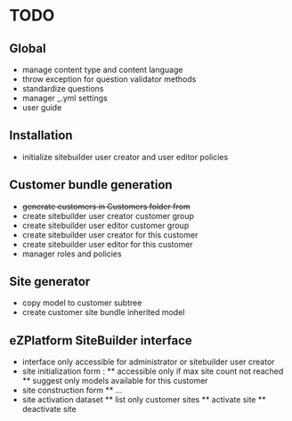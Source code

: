 # TODO

## Global

* manage content type and content language
* throw exception for question validator methods
* standardize questions
* manager _<env>.yml settings
* user guide

## Installation

* initialize sitebuilder user creator and user editor policies

## Customer bundle generation 

* <s>generate customers in Customers folder from</s>
* create sitebuilder user creator customer group
* create sitebuilder user editor customer group
* create sitebuilder user creator for this customer
* create sitebuilder user editor for this customer
* manager roles and policies

## Site generator

* copy model to customer subtree
* create customer site bundle inherited model

## eZPlatform  SiteBuilder interface

* interface only accessible for administrator or sitebuilder user creator
* site initialization form :
** accessible only if max site count not reached
** suggest only models available for this customer
* site construction form
** ...
* site activation dataset
** list only customer sites
** activate site
** deactivate site


